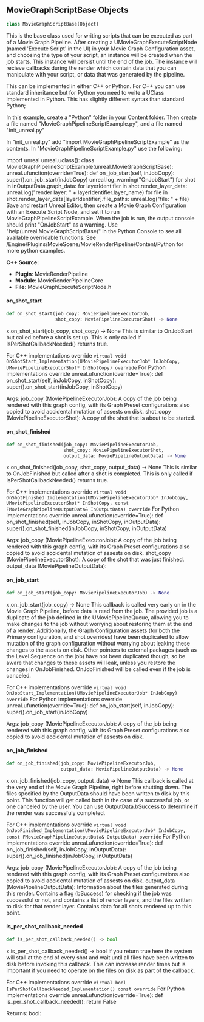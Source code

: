 ## MovieGraphScriptBase Objects

```python
class MovieGraphScriptBase(Object)
```

This is the base class used for writing scripts that can be executed as part
of a Movie Graph Pipeline. After creating a UMovieGraphExecuteScriptNode
(named 'Execute Script' in the UI) in your Movie Graph Configuration asset,
and choosing the type of your script, an instance will be created when
the job starts. This instance will persist until the end of the job. The instance
will recieve callbacks during the render which contain data that you can
manipulate with your script, or data that was generated by the pipeline.

This can be implemented in either C++ or Python. For C++ you can use standard
inheritance but for Python you need to write a UClass implemented in Python.
This has slightly different syntax than standard Python;

In this example, create a "Python" folder in your Content folder. Then create
a file named "MovieGraphPipelineScriptExample.py", and a file named "init_unreal.py"

In "init_unreal.py" add "import MovieGraphPipelineScriptExample" as the contents.
In "MovieGraphPipelineScriptExample.py" use the following:

import unreal
unreal.uclass(): class MovieGraphPipelineScriptExample(unreal.MovieGraphScriptBase):
unreal.ufunction(override=True): def on_job_start(self, inJobCopy): super().on_job_start(inJobCopy) unreal.log_warning("OnJobStart") for shot in inOutputData.graph_data: for layerIdentifier in shot.render_layer_data: unreal.log("render layer: " + layerIdentifier.layer_name) for file in shot.render_layer_data[layerIdentifier].file_paths: unreal.log("file: " + file) Save and restart Unreal Editor, then create a Movie Graph Configuration with an Execute Script Node, and set it to run MovieGraphPipelineScriptExample. When the job is run, the output console should print "OnJobStart" as a warning. Use "help(unreal.MovieGraphScriptBase)" in the Python Console to see all available overridable functions. See /Engine/Plugins/MovieScene/MovieRenderPipeline/Content/Python for more python examples.

**C++ Source:**

- **Plugin**: MovieRenderPipeline
- **Module**: MovieRenderPipelineCore
- **File**: MovieGraphExecuteScriptNode.h

<a id="unreal.MovieGraphScriptBase.on_shot_start"></a>

#### on_shot_start

```python
def on_shot_start(job_copy: MoviePipelineExecutorJob,
                  shot_copy: MoviePipelineExecutorShot) -> None
```

x.on_shot_start(job_copy, shot_copy) -> None
This is similar to OnJobStart but called before a shot is set up. This is only called
if IsPerShotCallbackNeeded() returns true.

For C++ implementations override `virtual void OnShotStart_Implementation(UMoviePipelineExecutorJob* InJobCopy,  UMoviePipelineExecutorShot* InShotCopy) override`
For Python implementations override
unreal.ufunction(override=True): def on_shot_start(self, inJobCopy, inShotCopy): super().on_shot_start(inJobCopy, inShotCopy)

Args:
    job_copy (MoviePipelineExecutorJob): A copy of the job being rendered with this graph config, with its Graph Preset configurations also copied to avoid accidental mutation of assests on disk.
    shot_copy (MoviePipelineExecutorShot): A copy of the shot that is about to be started.

<a id="unreal.MovieGraphScriptBase.on_shot_finished"></a>

#### on_shot_finished

```python
def on_shot_finished(job_copy: MoviePipelineExecutorJob,
                     shot_copy: MoviePipelineExecutorShot,
                     output_data: MoviePipelineOutputData) -> None
```

x.on_shot_finished(job_copy, shot_copy, output_data) -> None
This is similar to OnJobFinished but called after a shot is completed. This is only called
if IsPerShotCallbackNeeded() returns true.

For C++ implementations override `virtual void OnShotFinished_Implementation(UMoviePipelineExecutorJob* InJobCopy,  UMoviePipelineExecutorShot* InShotCopy, const FMovieGraphPipelineOutputData& InOutputData) override`
For Python implementations override
unreal.ufunction(override=True): def on_shot_finished(self, inJobCopy, inShotCopy, inOutputData): super().on_shot_finished(inJobCopy, inShotCopy, inOutputData)

Args:
    job_copy (MoviePipelineExecutorJob): A copy of the job being rendered with this graph config, with its Graph Preset configurations also copied to avoid accidental mutation of assests on disk.
    shot_copy (MoviePipelineExecutorShot): A copy of the shot that was just finished.
    output_data (MoviePipelineOutputData):

<a id="unreal.MovieGraphScriptBase.on_job_start"></a>

#### on_job_start

```python
def on_job_start(job_copy: MoviePipelineExecutorJob) -> None
```

x.on_job_start(job_copy) -> None
This callback is called very early on in the Movie Graph Pipeline, before
data is read from the job. The provided job is a duplicate of the job defined
in the UMoviePipelineQueue, allowing you to make changes to the job without
worrying about restoring them at the end of a render. Additionally, the
Graph Configuration assets (for both the Primary configuration, and shot
overrides) have been duplicated to allow mutation of the graph configuration
without worrying about leaking these changes to the assets on disk. Other
pointers to external packages (such as the Level Sequence on the job) have
not been duplicated though, so be aware that changes to these assets will
leak, unless you restore the changes in OnJobFinished. OnJobFinished will
be called even if the job is canceled.

For C++ implementations override `virtual void OnJobStart_Implementation(UMoviePipelineExecutorJob* InJobCopy) override`
For Python implementations override
unreal.ufunction(override=True): def on_job_start(self, inJobCopy): super().on_job_start(inJobCopy)

Args:
    job_copy (MoviePipelineExecutorJob): A copy of the job being rendered with this graph config, with its Graph Preset configurations also copied to avoid accidental mutation of assests on disk.

<a id="unreal.MovieGraphScriptBase.on_job_finished"></a>

#### on_job_finished

```python
def on_job_finished(job_copy: MoviePipelineExecutorJob,
                    output_data: MoviePipelineOutputData) -> None
```

x.on_job_finished(job_copy, output_data) -> None
This callback is called at the very end of the Movie Graph Pipeline, right before
shutting down. The files specified by the OutputData should have been written
to disk by this point. This function will get called both in the case of a successful
job, or one canceled by the user. You can use OutputData.bSuccess to determine if
the render was successfuly completed.

For C++ implementations override `virtual void OnJobFinished_Implementation(UMoviePipelineExecutorJob* InJobCopy, const FMovieGraphPipelineOutputData& OutputData) override`
For Python implementations override
unreal.ufunction(override=True): def on_job_finished(self, inJobCopy, inOutputData): super().on_job_finished(inJobCopy, inOutputData)

Args:
    job_copy (MoviePipelineExecutorJob): A copy of the job being rendered with this graph config, with its Graph Preset configurations also copied to avoid accidental mutation of assests on disk.
    output_data (MoviePipelineOutputData): Information about the files generated during this render. Contains a flag (bSuccess) for checking if the job was successful or not, and contains a list of render layers, and the files written to disk for that render layer. Contains data for all shots rendered up to this point.

<a id="unreal.MovieGraphScriptBase.is_per_shot_callback_needed"></a>

#### is_per_shot_callback_needed

```python
def is_per_shot_callback_needed() -> bool
```

x.is_per_shot_callback_needed() -> bool
If you return true here the system will stall at the end of every shot and wait until
all files have been written to disk before invoking this callback. This can increase
render times but is important if you need to operate on the files on disk as part of
the callback.

For C++ implementations override `virtual bool IsPerShotCallbackNeeded_Implementation() const override`
For Python implementations override
unreal.ufunction(override=True): def is_per_shot_callback_needed(): return False

Returns:
    bool:

<a id="unreal.MovieGraphExecuteScriptNode"></a>